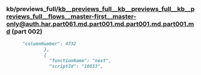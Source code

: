 ### kb/previews_full/kb__previews_full__kb__previews_full__kb__previews_full__flows__master-first__master-only@auth.har.part061.md.part001.md.part001.md.part001.md (part 002)

```md
      "columnNumber": 4732
              },
              {
                "functionName": "next",
                "scriptId": "10833",
               
```

```
